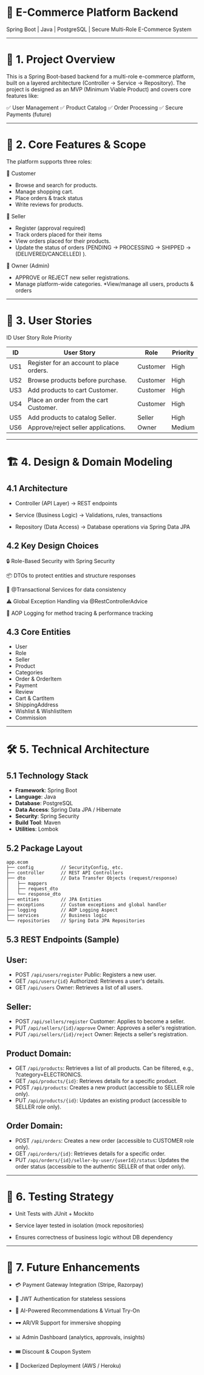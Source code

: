 # 🛒 E-Commerce Platform Backend

Spring Boot | Java | PostgreSQL | Secure Multi-Role E-Commerce System








---

# 📌 1. Project Overview

This is a Spring Boot-based backend for a multi-role e-commerce platform, built on a layered architecture (Controller → Service → Repository).
The project is designed as an MVP (Minimum Viable Product) and covers core features like:

✅ User Management
✅ Product Catalog
✅ Order Processing
✅ Secure Payments (future)


---

# 🚀 2. Core Features & Scope

The platform supports three roles:

👤 Customer

* Browse and search for products.
* Manage shopping cart.
* Place orders & track status
* Write reviews for products.



🏪 Seller

* Register (approval required)
* Track orders placed for their items
* View orders placed for their products.
* Update the status of orders (PENDING -> PROCESSING -> SHIPPED ->(DELIVERED/CANCELLED) ).


👑 Owner (Admin)

* APPROVE or REJECT new seller registrations.
* Manage platform-wide categories.
*View/manage all users, products & orders





---

# 📖 3. User Stories

ID User Story Role Priority

| ID  | User Story                                                              | Role     | Priority |
|-----|-------------------------------------------------------------------------|----------|----------|
| US1 | Register for an account to place orders. | Customer | High     |
| US2 | Browse products before purchase. | Customer | High     |
| US3 | Add products to cart Customer. | Customer | High     |
| US4 | Place an order from the cart Customer. | Customer | High     |
| US5 | Add products to catalog Seller. | Seller   | High     |
| US6 | Approve/reject seller applications. | Owner | Medium



---

# 🏗️ 4. Design & Domain Modeling

## 4.1 Architecture

* Controller (API Layer) → REST endpoints

* Service (Business Logic) → Validations, rules, transactions

* Repository (Data Access) → Database operations via Spring Data JPA


## 4.2 Key Design Choices

🔒 Role-Based Security with Spring Security

📦 DTOs to protect entities and structure responses

🔄 @Transactional Services for data consistency

⚠️ Global Exception Handling via @RestControllerAdvice

📜 AOP Logging for method tracing & performance tracking


## 4.3 Core Entities

* User
* Role
* Seller
* Product
* Categories
* Order & OrderItem
* Payment
* Review
* Cart & CartItem
* ShippingAddress
* Wishlist & WishlistItem
* Commission


---

# 🛠️ 5. Technical Architecture

## 5.1 Technology Stack

* **Framework**: Spring Boot
* **Language**: Java
* **Database**: PostgreSQL
* **Data Access**: Spring Data JPA / Hibernate
* **Security**: Spring Security
* **Build Tool**: Maven
* **Utilities**: Lombok


## 5.2 Package Layout
```
app.ecom
├── config          // SecurityConfig, etc.
├── controller      // REST API Controllers
├── dto             // Data Transfer Objects (request/response)
│   ├── mappers
│   ├── request_dto
│   └── response_dto
├── entities        // JPA Entities
├── exceptions      // Custom exceptions and global handler
├── logging         // AOP Logging Aspect
├── services        // Business logic
└── repositories    // Spring Data JPA Repositories
```
## 5.3 REST Endpoints (Sample)

## User:

* POST `/api/users/register` Public: Registers a new user.
* GET `/api/users/{id}` Authorized: Retrieves a user's details.
* GET `/api/users` Owner: Retrieves a list of all users.

## Seller:

* POST `/api/sellers/register` Customer: Applies to become a seller.
* PUT `/api/sellers/{id}/approve` Owner: Approves a seller's registration.
* PUT `/api/sellers/{id}/reject` Owner: Rejects a seller's registration.

## Product Domain:

* GET `/api/products`: Retrieves a list of all products. Can be filtered, e.g., ?category=ELECTRONICS.
* GET `/api/products/{id}`: Retrieves details for a specific product.
* POST `/api/products`: Creates a new product (accessible to SELLER role only).
* PUT `/api/products/{id}`: Updates an existing product (accessible to SELLER role only).
  
## Order Domain:

* POST   `/api/orders`: Creates a new order (accessible to CUSTOMER role only).
* GET    `/api/orders/{id}`: Retrieves details for a specific order.
* PUT    `/api/orders/{id}/seller-by-user/{userId}/status`: Updates the order status (accessible to the authentic SELLER of that order only).



---

# 🧪 6. Testing Strategy

* Unit Tests with JUnit + Mockito

* Service layer tested in isolation (mock repositories)

* Ensures correctness of business logic without DB dependency



---

# 🌟 7. Future Enhancements

* 💳 Payment Gateway Integration (Stripe, Razorpay)

* 🔑 JWT Authentication for stateless sessions

* 🤖 AI-Powered Recommendations & Virtual Try-On

* 🕶️ AR/VR Support for immersive shopping

* 📊 Admin Dashboard (analytics, approvals, insights)

* 🎟️ Discount & Coupon System

* 🐳 Dockerized Deployment (AWS / Heroku)
